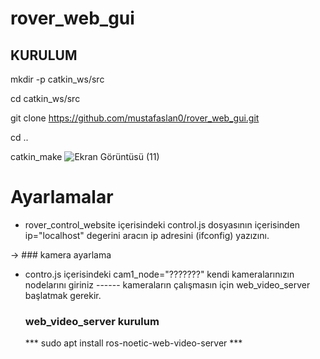 # rover_web_gui
## KURULUM

mkdir -p catkin_ws/src

cd catkin_ws/src

git clone https://github.com/mustafaslan0/rover_web_gui.git

cd ..

catkin_make
![Ekran Görüntüsü (11)](https://user-images.githubusercontent.com/89737685/199282842-f90d8ed0-3e5e-4819-8f4f-b25cc563f0b0.png)




# Ayarlamalar

- rover_control_website içerisindeki control.js dosyasının içerisinden ip="localhost" degerini aracın ip adresini (ifconfig) yazızını.


-> ### kamera ayarlama

- contro.js içerisindeki cam1_node="???????" kendi kameralarınızın nodelarını giriniz
------ kameraların çalışmasın için web_video_server başlatmak gerekir.
    ### web_video_server kurulum
    
    *** sudo apt install ros-noetic-web-video-server ***

  
